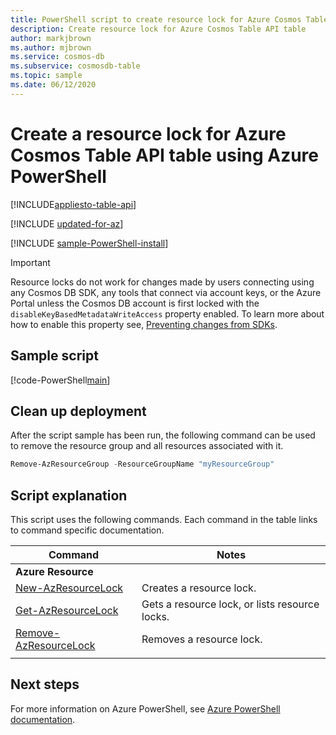 ```yaml
---
title: PowerShell script to create resource lock for Azure Cosmos Table API table
description: Create resource lock for Azure Cosmos Table API table
author: markjbrown
ms.author: mjbrown
ms.service: cosmos-db
ms.subservice: cosmosdb-table
ms.topic: sample
ms.date: 06/12/2020
---
```


# Create a resource lock for Azure Cosmos Table API table using Azure PowerShell
[!INCLUDE[appliesto-table-api](includes/appliesto-table-api.md)]

[!INCLUDE [updated-for-az](../../../../../includes/updated-for-az.md)]

[!INCLUDE [sample-PowerShell-install](../../../../../includes/sample-PowerShell-install-no-ssh.md)]

> [!IMPORTANT]
> Resource locks do not work for changes made by users connecting using any Cosmos DB SDK, any tools that connect via account keys, or the Azure Portal unless the Cosmos DB account is first locked with the `disableKeyBasedMetadataWriteAccess` property enabled. To learn more about how to enable this property see, [Preventing changes from SDKs](../../../role-based-access-control.md#prevent-sdk-changes).

## Sample script

[!code-PowerShell[main](../../../../../PowerShell_scripts/cosmosdb/table/ps-table-lock.ps1 "Create, list, and remove resource locks")]

## Clean up deployment

After the script sample has been run, the following command can be used to remove the resource group and all resources associated with it.

```PowerShell
Remove-AzResourceGroup -ResourceGroupName "myResourceGroup"
```

## Script explanation

This script uses the following commands. Each command in the table links to command specific documentation.

| Command | Notes |
|---|---|
|**Azure Resource**| |
| [New-AzResourceLock](/PowerShell/module/az.resources/new-azresourcelock) | Creates a resource lock. |
| [Get-AzResourceLock](/PowerShell/module/az.resources/get-azresourcelock) | Gets a resource lock, or lists resource locks. |
| [Remove-AzResourceLock](/PowerShell/module/az.resources/remove-azresourcelock) | Removes a resource lock. |
|||

## Next steps

For more information on Azure PowerShell, see [Azure PowerShell documentation](/PowerShell/).